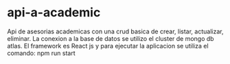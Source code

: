 # api-a-academic
Api de asesorias academicas con una crud basica de crear, listar, actualizar, eliminar. La conexion a la base de datos se utilizo el cluster de mongo db atlas. El framework es React js y para ejecutar la aplicacion se utiliza el comando: npm run start
